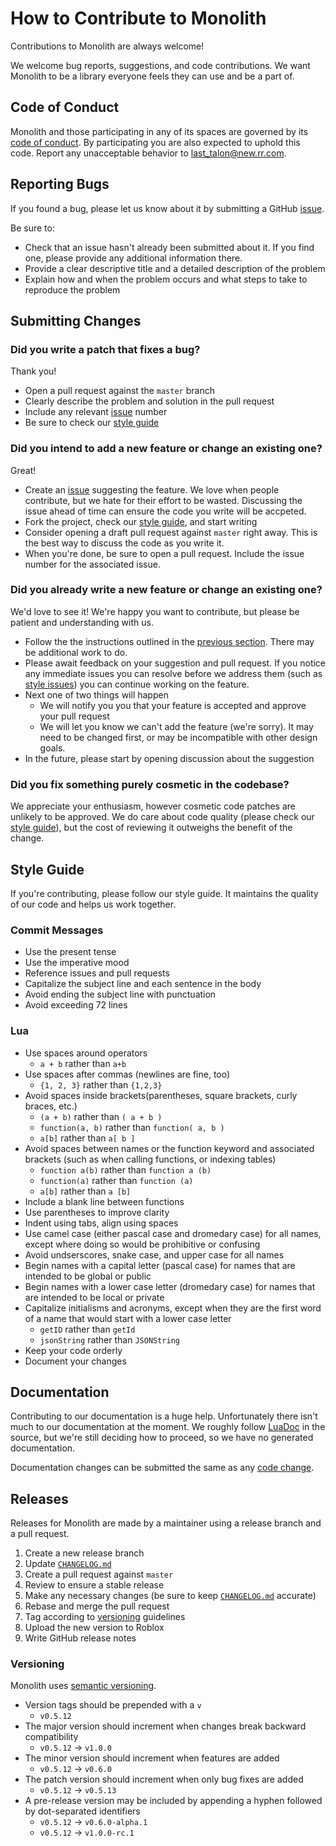 # How to Contribute to Monolith
Contributions to Monolith are always welcome!

We welcome bug reports, suggestions, and code contributions. We want Monolith
to be a library everyone feels they can use and be a part of.

## Code of Conduct
Monolith and those participating in any of its spaces are governed by its
[code of conduct](CODE_OF_CONDUCT.md). By participating you are also expected
to uphold this code. Report any unacceptable behavior to
[last_talon@new.rr.com](mailto:last_talon@new.rr.com).

## Reporting Bugs
If you found a bug, please let us know about it by submitting a GitHub
[issue](https://github.com/IsoLogicGames/Monolith/issues).

Be sure to:
* Check that an issue hasn't already been submitted about it. If you find one,
	please provide any additional information there.
* Provide a clear descriptive title and a detailed description of the problem
* Explain how and when the problem occurs and what steps to take to reproduce
	the problem

## Submitting Changes

### Did you write a patch that fixes a bug?
Thank you!
* Open a pull request against the `master` branch
* Clearly describe the problem and solution in the pull request
* Include any relevant [issue](https://github.com/IsoLogicGames/Monolith/issues)
	number
* Be sure to check our [style guide](#style-guide)

### Did you intend to add a new feature or change an existing one?
Great!
* Create an [issue](https://github.com/IsoLogicGames/Monolith/issues) suggesting
	the feature. We love when people contribute, but we hate for their effort
	to be wasted. Discussing the issue ahead of time can ensure the code you
	write will be accpeted.
* Fork the project, check our [style guide](#style-guide), and start writing
* Consider opening a draft pull request against `master` right away. This is
	the best way to discuss the code as you write it.
* When you're done, be sure to open a pull request. Include the issue number
	for the associated issue.

### Did you already write a new feature or change an existing one?
We'd love to see it! We're happy you want to contribute, but please be patient
and understanding with us.
* Follow the the instructions outlined in the
	[previous section](#did-you-intend-to-add-a-new-feature-or-change-an-existing-one).
	There may be additional work to do.
* Please await feedback on your suggestion and pull request. If you notice any
	immediate issues you can resolve before we address them (such as
	[style issues](#style-guide)) you can continue working on the feature.
* Next one of two things will happen
	* We will notify you you that your feature is accepted and approve your
		pull request
	* We will let you know we can't add the feature (we're sorry). It may need
		to be changed first, or may be incompatible with other design goals.
* In the future, please start by opening discussion about the suggestion

### Did you fix something purely cosmetic in the codebase?
We appreciate your enthusiasm, however cosmetic code patches are unlikely to be
approved. We do care about code quality (please check our
[style guide](#style-guide)), but the cost of reviewing it outweighs the
benefit of the change.

## Style Guide
If you're contributing, please follow our style guide. It maintains the quality
of our code and helps us work together.

### Commit Messages
* Use the present tense
* Use the imperative mood
* Reference issues and pull requests
* Capitalize the subject line and each sentence in the body
* Avoid ending the subject line with punctuation
* Avoid exceeding 72 lines

### Lua
* Use spaces around operators
	* `a + b` rather than `a+b`
* Use spaces after commas (newlines are fine, too)
	* `{1, 2, 3}` rather than `{1,2,3}`
* Avoid spaces inside brackets(parentheses, square brackets, curly braces,
	etc.)
	* `(a + b)` rather than `( a + b )`
	* `function(a, b)` rather than `function( a, b )`
	* `a[b]` rather than `a[ b ]`
* Avoid spaces between names or the function keyword and associated brackets
	(such as when calling functions, or indexing tables)
	* `function a(b)` rather than `function a (b)`
	* `function(a)` rather than `function (a)`
	* `a[b]` rather than `a [b]`
* Include a blank line between functions
* Use parentheses to improve clarity
* Indent using tabs, align using spaces
* Use camel case (either pascal case and dromedary case) for all names, except
	where doing so would be prohibitive or confusing
* Avoid undserscores, snake case, and upper case for all names
* Begin names with a capital letter (pascal case) for names that are intended
	to be global or public
* Begin names with a lower case letter (dromedary case) for names that are
	intended to be local or private
* Capitalize initialisms and acronyms, except when they are the first word of a
	name that would start with a lower case letter
	* `getID` rather than `getId`
	* `jsonString` rather than `JSONString`
* Keep your code orderly
* Document your changes

## Documentation
Contributing to our documentation is a huge help. Unfortunately there isn't
much to our documentation at the moment. We roughly follow
[LuaDoc](https://keplerproject.github.io/luadoc/) in the source, but we're
still deciding how to proceed, so we have no generated documentation.

Documentation changes can be submitted the same as any
[code change](#submitting-changes).

## Releases
Releases for Monolith are made by a maintainer using a release branch and a
pull request.
1. Create a new release branch
2. Update [`CHANGELOG.md`](CHANGELOG.md)
3. Create a pull request against `master`
4. Review to ensure a stable release
5. Make any necessary changes (be sure to keep
	[`CHANGELOG.md`](CHANGELOG.md) accurate)
6. Rebase and merge the pull request
7. Tag according to [versioning](#Versioning) guidelines
8. Upload the new version to Roblox
9. Write GitHub release notes

### Versioning
Monolith uses [semantic versioning](https://semver.org/).
* Version tags should be prepended with a `v`
	* `v0.5.12`
* The major version should increment when changes break backward compatibility
	* `v0.5.12` -> `v1.0.0`
* The minor version should increment when features are added
	* `v0.5.12` -> `v0.6.0`
* The patch version should increment when only bug fixes are added
	* `v0.5.12` -> `v0.5.13`
* A pre-release version may be included by appending a hyphen followed by
	dot-separated identifiers
	* `v0.5.12` -> `v0.6.0-alpha.1`
	* `v0.5.12` -> `v1.0.0-rc.1`
